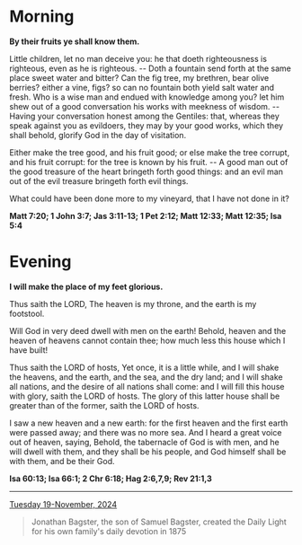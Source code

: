 # Morning

**By their fruits ye shall know them.**
 
Little children, let no man deceive you: he that doeth righteousness is righteous, even as he is righteous. -- Doth a fountain send forth at the same place sweet water and bitter? Can the fig tree, my brethren, bear olive berries? either a vine, figs? so can no fountain both yield salt water and fresh. Who is a wise man and endued with knowledge among you? let him shew out of a good conversation his works with meekness of wisdom. -- Having your conversation honest among the Gentiles: that, whereas they speak against you as evildoers, they may by your good works, which they shall behold, glorify God in the day of visitation.
 
Either make the tree good, and his fruit good; or else make the tree corrupt, and his fruit corrupt: for the tree is known by his fruit. -- A good man out of the good treasure of the heart bringeth forth good things: and an evil man out of the evil treasure bringeth forth evil things.
 
What could have been done more to my vineyard, that I have not done in it?  

**Matt 7:20; 1 John 3:7; Jas 3:11-13; 1 Pet 2:12; Matt 12:33; Matt 12:35; Isa 5:4**

# Evening

**I will make the place of my feet glorious.**
 
Thus saith the LORD, The heaven is my throne, and the earth is my footstool.
 
Will God in very deed dwell with men on the earth! Behold, heaven and the heaven of heavens cannot contain thee; how much less this house which I have built!
 
Thus saith the LORD of hosts, Yet once, it is a little while, and I will shake the heavens, and the earth, and the sea, and the dry land; and I will shake all nations, and the desire of all nations shall come: and I will fill this house with glory, saith the LORD of hosts. The glory of this latter house shall be greater than of the former, saith the LORD of hosts.
 
I saw a new heaven and a new earth: for the first heaven and the first earth were passed away; and there was no more sea. And I heard a great voice out of heaven, saying, Behold, the tabernacle of God is with men, and he will dwell with them, and they shall be his people, and God himself shall be with them, and be their God.  

**Isa 60:13; Isa 66:1; 2 Chr 6:18; Hag 2:6,7,9; Rev 21:1,3**

---

[Tuesday 19-November, 2024](https://t.me/s/daily_light)

> Jonathan Bagster, the son of Samuel Bagster, created the Daily Light for his own family's daily devotion in 1875

